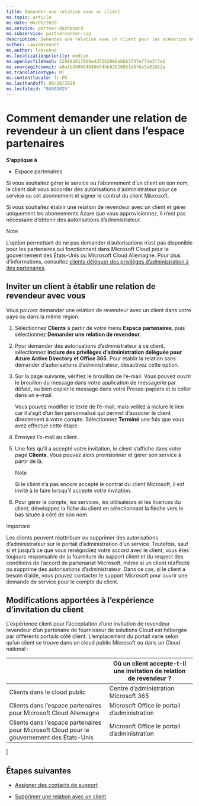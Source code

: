 ```yaml
---
title: Demander une relation avec un client
ms.topic: article
ms.date: 06/05/2020
ms.service: partner-dashboard
ms.subservice: partnercenter-csp
description: Demandez une relation avec un client pour les scénarios multi-partenaires multicanaux ou si vos privilèges d’administrateur délégué pour un client doivent être restaurés.
author: LauraBrenner
ms.author: labrenne
ms.localizationpriority: medium
ms.openlocfilehash: 529881017969a4d7262086eb6b3f47e77de3f7e2
ms.sourcegitcommit: e0a1b4506840486f4bb82620051e0f6a5e81662a
ms.translationtype: MT
ms.contentlocale: fr-FR
ms.lasthandoff: 06/18/2020
ms.locfileid: "84992025"
---
```

# <a name="how-to-request-a-reseller-relationship-from-a-customer-in-partner-center"></a>Comment demander une relation de revendeur à un client dans l’espace partenaires

**S’applique à**

- Espace partenaires

Si vous souhaitez gérer le service ou l’abonnement d’un client en son nom, le client doit vous accorder des autorisations d’administrateur pour ce service ou cet abonnement et signer le contrat du client Microsoft.

Si vous souhaitez établir une relation de revendeur avec un client et gérer uniquement les abonnements Azure que vous approvisionnez, il n’est pas nécessaire d’obtenir des autorisations d’administrateur.

>[!NOTE] 
>L’option permettant de ne pas demander d’autorisations n’est pas disponible pour les partenaires qui fonctionnent dans Microsoft Cloud pour le gouvernement des États-Unis ou Microsoft Cloud Allemagne. Pour plus d’informations, consultez [clients déléguer des privilèges d’administration à des partenaires](https://docs.microsoft.com/partner-center/customers_revoke_admin_privileges).

## <a name="invite-a-customer-to-establish-a-reseller-relationship-with-you"></a>Inviter un client à établir une relation de revendeur avec vous

Vous pouvez demander une relation de revendeur avec un client dans votre pays ou dans la même région.

1. Sélectionnez **Clients** à partir de votre menu **Espace partenaires**, puis sélectionnez **Demander une relation de revendeur**.

2. Pour demander des autorisations d’administrateur à ce client, sélectionnez **inclure des privilèges d’administration déléguée pour Azure Active Directory et Office 365**. Pour établir la relation sans demander d’autorisations d’administrateur, désactivez cette option.

3. Sur la page suivante, vérifiez le brouillon de l’e-mail. Vous pouvez ouvrir le brouillon du message dans votre application de messagerie par défaut, ou bien copier le message dans votre Presse-papiers et le coller dans un e-mail.

   Vous pouvez modifier le texte de l’e-mail, mais veillez à inclure le lien car il s’agit d’un lien personnalisé qui permet d’associer le client directement à votre compte. Sélectionnez **Terminé** une fois que vous avez effectué cette étape.

4. Envoyez l’e-mail au client.

5. Une fois qu’il a accepté votre invitation, le client s’affiche dans votre page **Clients**. Vous pouvez alors provisionner et gérer son service à partir de là.

   > [!NOTE]
   > Si le client n’a pas encore accepté le contrat du client Microsoft, il est invité à le faire lorsqu’il accepte votre invitation. 

6. Pour gérer le compte, les services, les utilisateurs et les licences du client, développez la fiche du client en sélectionnant la flèche vers le bas située à côté de son nom.

> [!IMPORTANT]  
> Les clients peuvent réattribuer ou supprimer des autorisations d’administrateur sur le portail d’administration d’un service. Toutefois, sauf si et jusqu’à ce que vous renégociiez votre accord avec le client, vous êtes toujours responsable de la fourniture du support client et du respect des conditions de l’accord de partenariat Microsoft, même si un client réaffecte ou supprime des autorisations d’administrateur. Dans ce cas, si le client a besoin d’aide, vous pouvez contacter le support Microsoft pour ouvrir une demande de service pour le compte du client.

## <a name="changes-to-the-customer-invitation-experience"></a>Modifications apportées à l’expérience d’invitation du client

L’expérience client pour l’acceptation d’une invitation de revendeur revendeur d’un partenaire de fournisseur de solutions Cloud est hébergée par différents portails côté client. L’emplacement du portail varie selon qu’un client se trouve dans un cloud public Microsoft ou dans un Cloud national :

|  | Où un client accepte-t-il une invitation de relation de revendeur ? |
|---------|---------
| Clients dans le cloud public | Centre d’administration Microsoft 365 |
| Clients dans l’espace partenaires pour Microsoft Cloud Allemagne | Microsoft Office le portail d’administration |
| Clients dans l’espace partenaires pour Microsoft Cloud pour le gouvernement des États-Unis | Microsoft Office le portail d’administration |
|

## <a name="next-steps"></a>Étapes suivantes

- [Assigner des contacts de support](assign-support-contacts.md)

- [Supprimer une relation avec un client](remove-a-relationship.md)
